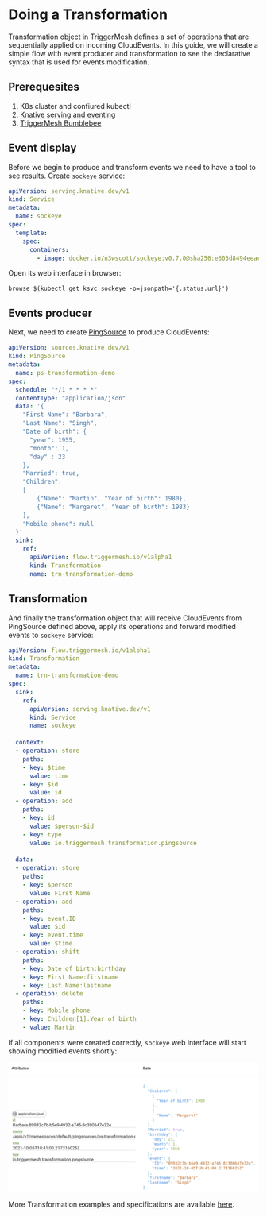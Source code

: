 # Doing a Transformation

Transformation object in TriggerMesh defines a set of operations that are
sequentially applied on incoming CloudEvents. In this guide, we will create a
simple flow with event producer and transformation to see the declarative syntax
that is used for events modification.

## Prerequesites

1. K8s cluster and confiured kubectl
1. [Knative serving and eventing](https://knative.dev/docs/admin/install/knative-with-operators/)
1. [TriggerMesh Bumblebee](https://github.com/triggermesh/bumblebee)


## Event display

Before we begin to produce and transform events we need to have a tool to see
results. Create `sockeye` service:

```yaml
apiVersion: serving.knative.dev/v1
kind: Service
metadata:
  name: sockeye
spec:
  template:
    spec:
      containers:
        - image: docker.io/n3wscott/sockeye:v0.7.0@sha256:e603d8494eeacce966e57f8f508e4c4f6bebc71d095e3f5a0a1abaf42c5f0e48
```

Open its web interface in browser:

```shell
browse $(kubectl get ksvc sockeye -o=jsonpath='{.status.url}')
```

## Events producer

Next, we need to create
[PingSource](https://knative.dev/docs/developer/eventing/sources/ping-source) to
produce CloudEvents:

```yaml
apiVersion: sources.knative.dev/v1
kind: PingSource
metadata:
  name: ps-transformation-demo
spec:
  schedule: "*/1 * * * *"
  contentType: "application/json"
  data: '{
    "First Name": "Barbara",
    "Last Name": "Singh",
    "Date of birth": {
      "year": 1955,
      "month": 1,
      "day" : 23
    },
    "Married": true,
    "Children":
    [
        {"Name": "Martin", "Year of birth": 1980},
        {"Name": "Margaret", "Year of birth": 1983}
    ],
    "Mobile phone": null
  }'
  sink:
    ref:
      apiVersion: flow.triggermesh.io/v1alpha1
      kind: Transformation
      name: trn-transformation-demo
```

## Transformation

And finally the transformation object that will receive CloudEvents from
PingSource defined above, apply its operations and forward modified events to
`sockeye` service:

```yaml
apiVersion: flow.triggermesh.io/v1alpha1
kind: Transformation
metadata:
  name: trn-transformation-demo
spec:
  sink:
    ref:
      apiVersion: serving.knative.dev/v1
      kind: Service
      name: sockeye

  context:
  - operation: store
    paths:
    - key: $time
      value: time
    - key: $id
      value: id
  - operation: add
    paths:
    - key: id
      value: $person-$id
    - key: type
      value: io.triggermesh.transformation.pingsource

  data:
  - operation: store
    paths:
    - key: $person
      value: First Name
  - operation: add
    paths:
    - key: event.ID
      value: $id
    - key: event.time
      value: $time
  - operation: shift
    paths:
    - key: Date of birth:birthday
    - key: First Name:firstname
    - key: Last Name:lastname
  - operation: delete
    paths:
    - key: Mobile phone
    - key: Children[1].Year of birth
    - value: Martin
```

If all components were created correctly, `sockeye` web interface will start
showing modified events shortly:

![transformed event](../assets/images/transformation/sockeye.png)

More Transformation examples and specifications are available
[here](https://github.com/triggermesh/bumblebee#readme).
